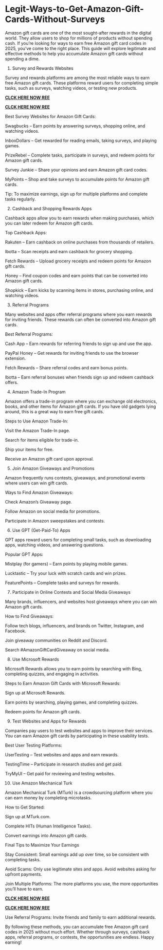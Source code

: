 # Legit-Ways-to-Get-Amazon-Gift-Cards-Without-Surveys
Amazon gift cards are one of the most sought-after rewards in the digital world. They allow users to shop for millions of products without spending cash. If you’re looking for ways to earn free Amazon gift card codes in 2025, you’ve come to the right place. This guide will explore legitimate and effective methods to help you accumulate Amazon gift cards without spending a dime.

1. Survey and Rewards Websites

Survey and rewards platforms are among the most reliable ways to earn free Amazon gift cards. These platforms reward users for completing simple tasks, such as surveys, watching videos, or testing new products.

**[CLCK HERE NOW REE](https://tinyurl.com/amazongiftcard2423)**

**[CLCK HERE NOW REE](https://tinyurl.com/amazongiftcard2423)**

Best Survey Websites for Amazon Gift Cards:

Swagbucks – Earn points by answering surveys, shopping online, and watching videos.

InboxDollars – Get rewarded for reading emails, taking surveys, and playing games.

PrizeRebel – Complete tasks, participate in surveys, and redeem points for Amazon gift cards.

Survey Junkie – Share your opinions and earn Amazon gift card codes.

MyPoints – Shop and take surveys to accumulate points for Amazon gift cards.

Tip: To maximize earnings, sign up for multiple platforms and complete tasks regularly.

2. Cashback and Shopping Rewards Apps

Cashback apps allow you to earn rewards when making purchases, which you can later redeem for Amazon gift cards.

Top Cashback Apps:

Rakuten – Earn cashback on online purchases from thousands of retailers.

Ibotta – Scan receipts and earn cashback for grocery shopping.

Fetch Rewards – Upload grocery receipts and redeem points for Amazon gift cards.

Honey – Find coupon codes and earn points that can be converted into Amazon gift cards.

Shopkick – Earn kicks by scanning items in stores, purchasing online, and watching videos.

3. Referral Programs

Many websites and apps offer referral programs where you earn rewards for inviting friends. These rewards can often be converted into Amazon gift cards.

Best Referral Programs:

Cash App – Earn rewards for referring friends to sign up and use the app.

PayPal Honey – Get rewards for inviting friends to use the browser extension.

Fetch Rewards – Share referral codes and earn bonus points.

Ibotta – Earn referral bonuses when friends sign up and redeem cashback offers.

4. Amazon Trade-In Program

Amazon offers a trade-in program where you can exchange old electronics, books, and other items for Amazon gift cards. If you have old gadgets lying around, this is a great way to earn free gift cards.

Steps to Use Amazon Trade-In:

Visit the Amazon Trade-In page.

Search for items eligible for trade-in.

Ship your items for free.

Receive an Amazon gift card upon approval.

5. Join Amazon Giveaways and Promotions

Amazon frequently runs contests, giveaways, and promotional events where users can win gift cards.

Ways to Find Amazon Giveaways:

Check Amazon’s Giveaway page.

Follow Amazon on social media for promotions.

Participate in Amazon sweepstakes and contests.

6. Use GPT (Get-Paid-To) Apps

GPT apps reward users for completing small tasks, such as downloading apps, watching videos, and answering questions.

Popular GPT Apps:

Mistplay (for gamers) – Earn points by playing mobile games.

Lucktastic – Try your luck with scratch cards and win prizes.

FeaturePoints – Complete tasks and surveys for rewards.

7. Participate in Online Contests and Social Media Giveaways

Many brands, influencers, and websites host giveaways where you can win Amazon gift cards.

How to Find Giveaways:

Follow tech blogs, influencers, and brands on Twitter, Instagram, and Facebook.

Join giveaway communities on Reddit and Discord.

Search #AmazonGiftCardGiveaway on social media.

8. Use Microsoft Rewards

Microsoft Rewards allows you to earn points by searching with Bing, completing quizzes, and engaging in activities.

Steps to Earn Amazon Gift Cards with Microsoft Rewards:

Sign up at Microsoft Rewards.

Earn points by searching, playing games, and completing quizzes.

Redeem points for Amazon gift cards.

9. Test Websites and Apps for Rewards

Companies pay users to test websites and apps to improve their services. You can earn Amazon gift cards by participating in these usability tests.

Best User Testing Platforms:

UserTesting – Test websites and apps and earn rewards.

TestingTime – Participate in research studies and get paid.

TryMyUI – Get paid for reviewing and testing websites.

10. Use Amazon Mechanical Turk

Amazon Mechanical Turk (MTurk) is a crowdsourcing platform where you can earn money by completing microtasks.

How to Get Started:

Sign up at MTurk.com.

Complete HITs (Human Intelligence Tasks).

Convert earnings into Amazon gift cards.

Final Tips to Maximize Your Earnings

Stay Consistent: Small earnings add up over time, so be consistent with completing tasks.

Avoid Scams: Only use legitimate sites and apps. Avoid websites asking for upfront payments.

Join Multiple Platforms: The more platforms you use, the more opportunities you’ll have to earn.

**[CLCK HERE NOW REE](https://tinyurl.com/amazongiftcard2423)**

**[CLCK HERE NOW REE](https://tinyurl.com/amazongiftcard2423)**

Use Referral Programs: Invite friends and family to earn additional rewards.

By following these methods, you can accumulate free Amazon gift card codes in 2025 without much effort. Whether through surveys, cashback apps, referral programs, or contests, the opportunities are endless. Happy earning!
